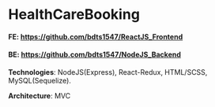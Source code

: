 # HealthCareBooking 

#### FE: https://github.com/bdts1547/ReactJS_Frontend
#### BE: https://github.com/bdts1547/NodeJS_Backend
**Technologies**: NodeJS(Express), React-Redux, HTML/SCSS, MySQL(Sequelize).

**Architecture**: MVC

